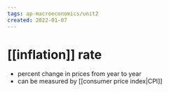 ```yaml
---
tags: ap-macroeconomics/unit2 
created: 2022-01-07
---
```


# [[inflation]] rate

- percent change in prices from year to year
- can be measured by [[consumer price index|CPI]]

<!---->